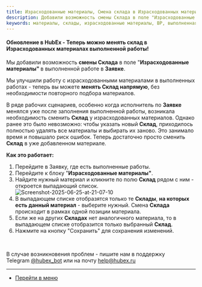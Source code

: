 ```yaml
---
title: Израсходованные материалы, Смена склада в Израсходованных материалах
description: Добавили возможность смены Склада в поле "Израсходованные материалы" в выполненной работе вЗаявке.
keywords: материалы, склады, израсходованные материалы, ВР, выполненная работа, выполнение, склад, hubex, хабекс, хубекс, хабикс
---
```


#### Обновление в HubEx - Теперь можно менять склад в Израсходованных материалах выполненной работы!

<html lang="ru">
<head>
</head>
<body>
<p>Мы добавили возможность <strong>смены Склада</strong> в поле "<strong>Израсходованные материалы" </strong>в выполненной работе в <strong>Заявке</strong>.&nbsp;</p>
<p>Мы улучшили работу с израсходованными материалами в выполненных работах - теперь вы можете <strong>менять Склад напрямую</strong>, без необходимости повторного подбора материалов.</p>
<p>В ряде рабочих сценариев, особенно когда исполнитель по <strong>Заявке</strong> менялся уже после заполнения выполненной работы, возникала необходимость сменить <strong>Склад</strong> у израсходованных материалов. Однако ранее это было невозможно: чтобы указать новый <strong>Склад</strong>, приходилось полностью удалять все материалы и выбирать их заново. Это занимало время и повышало риск ошибок. Теперь достаточно просто сменить <strong>Склад</strong> в уже добавленном материале.</p>

<p><strong>Как это работает:</strong></p>
<ol>
<li>Перейдите в Заявку, где есть выполненные работы.</li>
<li>Перейдите к блоку "<strong>Израсходованные материалы"</strong>.</li>
<li>Найдите нужный материал и кликните по полю <strong>Склад</strong> рядом с ним - откроется выпадающий список.</li>
<img src="https://i.ibb.co/GfqZ977y/Screenshot-2025-06-25-at-21-07-10.png" alt="Screenshot-2025-06-25-at-21-07-10" border="0" /></div>
<li>В выпадающем списке отобразятся только те <strong>Склады</strong>, <strong>на которых есть данный материал</strong> - выберите нужный. Смена <strong>Склада</strong> происходит в рамках одной позиции материала.</li>
<li>Если же на других <strong>Складах</strong> нет аналогичного материала, то в выпадающем списке отобразится только выбранный <strong>Склад</strong>.</li>
<li>Нажмите на кнопку "Сохранить" для сохранения изменений.</li>
</body>
</html>
</ol>
<br> <p class="" data-start="3165" data-end="3344">В случае возникновения проблем - пишите нам в поддержку Telegram&nbsp;<a href="https://t.me/hubex_bot" target="_blank" rel="noopener">@hubex_bot</a>&nbsp;или на почту&nbsp;<a href="mailto:help@hubex.ru">help@hubex.ru</a></p>

____
- [Перейти в меню](http://wiki.hubex.ru)
